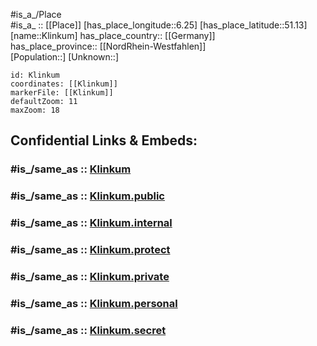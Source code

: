 ﻿---
confidential: public
isDeleted: false
location:
- 51.13
- 6.25
mapmarker: city
mapzoom:
- 7
- 12
SpocWebEntityId: 31493
tags:
- geo/City
type: City
---

#is_a_/Place  
#is_a_ :: [[Place]] 
[has_place_longitude::6.25] 
[has_place_latitude::51.13] 
[name::Klinkum] 
has_place_country:: [[Germany]]  
has_place_province:: [[NordRhein-Westfahlen]]  
[Population::] 
[Unknown::] 


```leaflet
id: Klinkum
coordinates: [[Klinkum]] 
markerFile: [[Klinkum]] 
defaultZoom: 11 
maxZoom: 18
```


## Confidential Links & Embeds: 

### #is_/same_as :: [Klinkum](/_Standards/Earth/Continent/Europe/Europe~Central/Germany/Germany~West/Nordrhein-Westfalen/counties~NW/Heinsberg/cities~Heinsberg/Wegberg/Klinkum.md) 

### #is_/same_as :: [Klinkum.public](/_public/Earth/Continent/Europe/Europe~Central/Germany/Germany~West/Nordrhein-Westfalen/counties~NW/Heinsberg/cities~Heinsberg/Wegberg/Klinkum.public.md) 

### #is_/same_as :: [Klinkum.internal](/_internal/Earth/Continent/Europe/Europe~Central/Germany/Germany~West/Nordrhein-Westfalen/counties~NW/Heinsberg/cities~Heinsberg/Wegberg/Klinkum.internal.md) 

### #is_/same_as :: [Klinkum.protect](/_protect/Earth/Continent/Europe/Europe~Central/Germany/Germany~West/Nordrhein-Westfalen/counties~NW/Heinsberg/cities~Heinsberg/Wegberg/Klinkum.protect.md) 

### #is_/same_as :: [Klinkum.private](/_private/Earth/Continent/Europe/Europe~Central/Germany/Germany~West/Nordrhein-Westfalen/counties~NW/Heinsberg/cities~Heinsberg/Wegberg/Klinkum.private.md) 

### #is_/same_as :: [Klinkum.personal](/_personal/Earth/Continent/Europe/Europe~Central/Germany/Germany~West/Nordrhein-Westfalen/counties~NW/Heinsberg/cities~Heinsberg/Wegberg/Klinkum.personal.md) 

### #is_/same_as :: [Klinkum.secret](/_secret/Earth/Continent/Europe/Europe~Central/Germany/Germany~West/Nordrhein-Westfalen/counties~NW/Heinsberg/cities~Heinsberg/Wegberg/Klinkum.secret.md)

